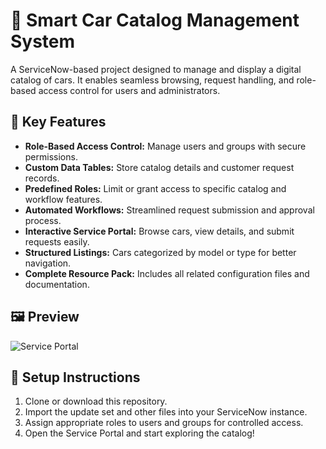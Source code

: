 # 🚗 Smart Car Catalog Management System

A ServiceNow-based project designed to manage and display a digital catalog of cars. It enables seamless browsing, request handling, and role-based access control for users and administrators.

## 🔧 Key Features

- **Role-Based Access Control:** Manage users and groups with secure permissions.
- **Custom Data Tables:** Store catalog details and customer request records.
- **Predefined Roles:** Limit or grant access to specific catalog and workflow features.
- **Automated Workflows:** Streamlined request submission and approval process.
- **Interactive Service Portal:** Browse cars, view details, and submit requests easily.
- **Structured Listings:** Cars categorized by model or type for better navigation.
- **Complete Resource Pack:** Includes all related configuration files and documentation.

## 🖼️ Preview
![Service Portal](https://github.com/user-attachments/assets/830760b7-f69b-48c9-9f89-abf598b4c308)


## 🚀 Setup Instructions

1. Clone or download this repository.
2. Import the update set and other files into your ServiceNow instance.
3. Assign appropriate roles to users and groups for controlled access.
4. Open the Service Portal and start exploring the catalog!